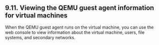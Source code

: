 ## 9.11. Viewing the QEMU guest agent information for virtual machines




When the QEMU guest agent runs on the virtual machine, you can use the web console to view information about the virtual machine, users, file systems, and secondary networks.

